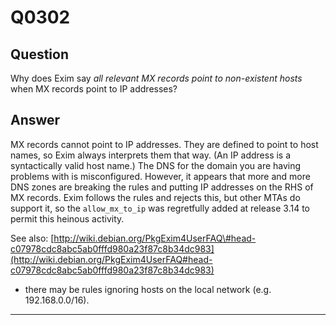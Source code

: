 Q0302
=====

Question
--------

Why does Exim say *all relevant MX records point to non-existent hosts*
when MX records point to IP addresses?

Answer
------

MX records cannot point to IP addresses. They are defined to point to
host names, so Exim always interprets them that way. (An IP address is a
syntactically valid host name.) The DNS for the domain you are having
problems with is misconfigured. However, it appears that more and more
DNS zones are breaking the rules and putting IP addresses on the RHS of
MX records. Exim follows the rules and rejects this, but other MTAs do
support it, so the `allow_mx_to_ip` was regretfully added at release
3.14 to permit this heinous activity.

See also:
[http://wiki.debian.org/PkgExim4UserFAQ\#head-c07978cdc8abc5ab0fffd980a23f87c8b34dc983](http://wiki.debian.org/PkgExim4UserFAQ#head-c07978cdc8abc5ab0fffd980a23f87c8b34dc983)
- there may be rules ignoring hosts on the local network (e.g.
192.168.0.0/16).

* * * * *
